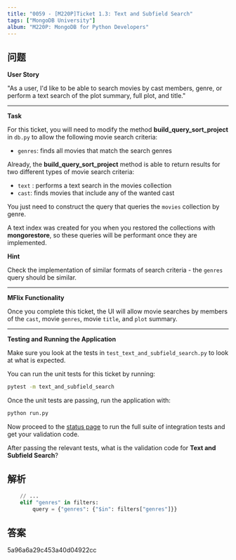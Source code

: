 ```yaml
---
title: "0059 - [M220P]Ticket 1.3: Text and Subfield Search"
tags: ["MongoDB University"]
album: "M220P: MongoDB for Python Developers"
---
```


## 问题

**User Story**

"As a user, I'd like to be able to search movies by cast members, genre, or perform a text search of the plot summary, full plot, and title."

---

**Task**

For this ticket, you will need to modify the method **build_query_sort_project** in `db.py` to allow the following movie search criteria:

- `genres`: finds all movies that match the search genres

Already, the **build_query_sort_project** method is able to return results for two different types of movie search criteria:

- `text` : performs a text search in the movies collection
- `cast`: finds movies that include any of the wanted cast

You just need to construct the query that queries the `movies` collection by genre.

A text index was created for you when you restored the collections with **mongorestore**, so these queries will be performant once they are implemented.

**Hint**

Check the implementation of similar formats of search criteria - the `genres` query should be similar.

---

**MFlix Functionality**

Once you complete this ticket, the UI will allow movie searches by members of the `cast`, movie `genres`, movie `title`, and `plot` summary.

---

**Testing and Running the Application**

Make sure you look at the tests in `test_text_and_subfield_search.py` to look at what is expected.

You can run the unit tests for this ticket by running:

```bash
pytest -m text_and_subfield_search
```

Once the unit tests are passing, run the application with:

```py
python run.py
```

Now proceed to the [status page](http://localhost:5000/status) to run the full suite of integration tests and get your validation code.

After passing the relevant tests, what is the validation code for **Text and Subfield Search**?

<!--more-->

## 解析

```py
    // ...
    elif "genres" in filters:
        query = {"genres": {"$in": filters["genres"]}}
```

## 答案

5a96a6a29c453a40d04922cc
